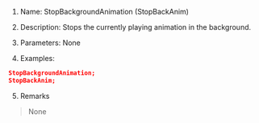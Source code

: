 1. Name: StopBackgroundAnimation (StopBackAnim)

2. Description: Stops the currently playing animation in the background.

3. Parameters: None

4. Examples:
```json
StopBackgroundAnimation;
StopBackAnim;
```

5. Remarks
>None